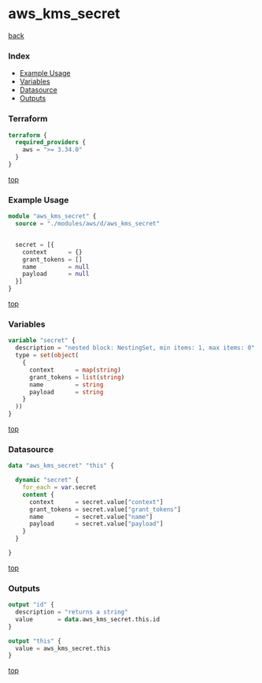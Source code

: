 # aws_kms_secret

[back](../aws.md)

### Index

- [Example Usage](#example-usage)
- [Variables](#variables)
- [Datasource](#datasource)
- [Outputs](#outputs)

### Terraform

```terraform
terraform {
  required_providers {
    aws = ">= 3.34.0"
  }
}
```

[top](#index)

### Example Usage

```terraform
module "aws_kms_secret" {
  source = "./modules/aws/d/aws_kms_secret"


  secret = [{
    context      = {}
    grant_tokens = []
    name         = null
    payload      = null
  }]
}
```

[top](#index)

### Variables

```terraform
variable "secret" {
  description = "nested block: NestingSet, min items: 1, max items: 0"
  type = set(object(
    {
      context      = map(string)
      grant_tokens = list(string)
      name         = string
      payload      = string
    }
  ))
}
```

[top](#index)

### Datasource

```terraform
data "aws_kms_secret" "this" {

  dynamic "secret" {
    for_each = var.secret
    content {
      context      = secret.value["context"]
      grant_tokens = secret.value["grant_tokens"]
      name         = secret.value["name"]
      payload      = secret.value["payload"]
    }
  }

}
```

[top](#index)

### Outputs

```terraform
output "id" {
  description = "returns a string"
  value       = data.aws_kms_secret.this.id
}

output "this" {
  value = aws_kms_secret.this
}
```

[top](#index)